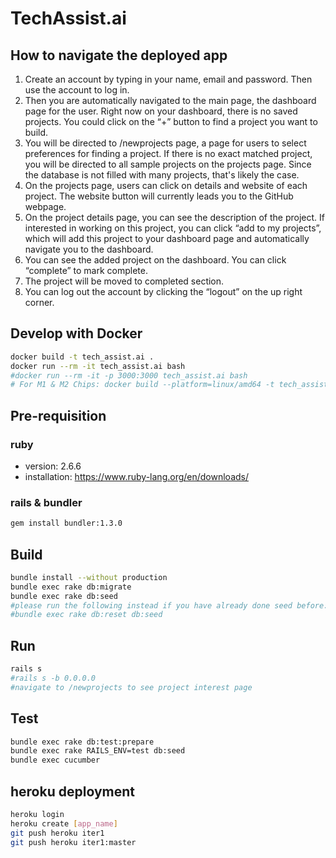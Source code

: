 # TechAssist.ai

## How to navigate the deployed app
1. Create an account by typing in your name, email and password. Then use the account to log in.
2. Then you are automatically navigated to the main page, the dashboard page for the user. Right now on your dashboard, there is no saved projects. You could click on the “+” button to find a project you want to build.
3. You will be directed to /newprojects page, a page for users to select preferences for finding a project. If there is no exact matched project, you will be directed to all sample projects on the projects page. Since the database is not filled with many projects, that's likely the case.
4. On the projects page, users can click on details and website of each project. The website button will currently leads you to the GitHub webpage. 
5. On the project details page, you can see the description of the project. If interested in working on this project, you can click “add to my projects”, which will add this project to your dashboard page and automatically navigate you to the dashboard. 
6. You can see the added project on the dashboard. You can click “complete” to mark complete.
7. The project will be moved to completed section.
8. You can log out the account by clicking the “logout” on the up right corner. 

## Develop with Docker

```bash
docker build -t tech_assist.ai .
docker run --rm -it tech_assist.ai bash
#docker run --rm -it -p 3000:3000 tech_assist.ai bash
# For M1 & M2 Chips: docker build --platform=linux/amd64 -t tech_assist.ai .

```

## Pre-requisition

### ruby

- version: 2.6.6
- installation: <https://www.ruby-lang.org/en/downloads/>

### rails & bundler

```bash
gem install bundler:1.3.0
```

## Build

```bash
bundle install --without production
bundle exec rake db:migrate
bundle exec rake db:seed
#please run the following instead if you have already done seed before:
#bundle exec rake db:reset db:seed
```

## Run

```bash
rails s
#rails s -b 0.0.0.0
#navigate to /newprojects to see project interest page
```

## Test

```bash
bundle exec rake db:test:prepare
bundle exec rake RAILS_ENV=test db:seed
bundle exec cucumber

```

## heroku deployment

```bash
heroku login
heroku create [app_name]
git push heroku iter1
git push heroku iter1:master

```

